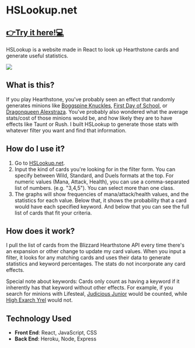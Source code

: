 # HSLookup.net
## [👉Try it here!💻](https://hslookup.net)

HSLookup is a website made in React to look up Hearthstone cards and generate useful statistics.

![](hslookup-demo.gif)

## What is this?

If you play Hearthstone, you've probably seen an effect that randomly generates minions like [Boggspine Knuckles](https://d15f34w2p8l1cc.cloudfront.net/hearthstone/42fc482dcb41ed6d04cebe1f0608f1e247b0c1f321b6e59d9d7ca3c4c4ab724a.png), [First Day of School](https://d15f34w2p8l1cc.cloudfront.net/hearthstone/d6f40a13714f5404a88bbaf83c34dc356f028631e8b034d97f7f7b85dbd87801.png), or [Dragonqueen Alexstraza](https://d15f34w2p8l1cc.cloudfront.net/hearthstone/9bdf51419bedabfda3247adc02e306b20ad641603e19ff9e68cda9d79ca72fb9.png). You've probably also wondered what the average stats/cost of those minions would be, and how likely they are to have effects like Taunt or Rush. I built HSLookup to generate those stats with whatever filter you want and find that information.

## How do I use it?

1. Go to [HSLookup.net](https://hslookup.net).
2. Input the kind of cards you're looking for in the filter form. You can specify between Wild, Standard, and Duels formats at the top. For numeric values (Mana, Attack, Health), you can use a comma-separated list of numbers. (e.g. "3,4,5"). You can select more than one class.
3. The graphs will show frequencies of mana/attack/health values, and the statistics for each value. Below that, it shows the probability that a card would have each specified keyword. And below that you can see the full list of cards that fit your criteria.


## How does it work?

I pull the list of cards from the Blizzard Hearthstone API every time there's an expansion or other change to update my card values. When you input a filter, it looks for any matching cards and uses their data to generate statistics and keyword percentages. The stats do not incorporate any card effects.

Special note about keywords: Cards only count as having a keyword if it inherently has that keyword without other effects. For example, if you search for minions with Lifesteal, [Judicious Junior](https://d15f34w2p8l1cc.cloudfront.net/hearthstone/3233e0228d62c15562eaf726ecf1ecda1fda4b60d4793dc279c3b04774d3e834.png) would be counted, while [High Exarch Yrel](https://d15f34w2p8l1cc.cloudfront.net/hearthstone/b77dc45899fdc7d2f18ce02b1dc3a9d191354f3b7eea825b63b2487f3811e386.png) would not. 

## Technology Used
- **Front End**: React, JavaScript, CSS
- **Back End**: Heroku, Node, Express
